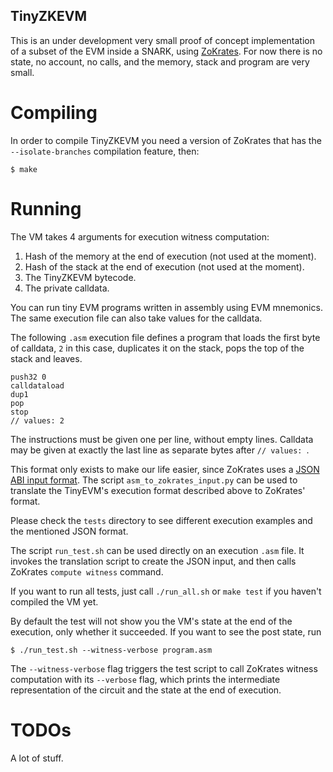 TinyZKEVM
---------

This is an under development very small proof of concept implementation of a
subset of the EVM inside a SNARK, using [ZoKrates](https://zokrates.github.io/).
For now there is no state, no account, no calls, and the memory, stack and
program are very small.


Compiling
=========

In order to compile TinyZKEVM you need a version of ZoKrates that has the
`--isolate-branches` compilation feature, then:

```
$ make
```

Running
=======

The VM takes 4 arguments for execution witness computation:

1. Hash of the memory at the end of execution (not used at the moment).
2. Hash of the stack at the end of execution (not used at the moment).
3. The TinyZKEVM bytecode.
4. The private calldata.

You can run tiny EVM programs written in assembly using EVM mnemonics.
The same execution file can also take values for the calldata.

The following `.asm` execution file defines a program that loads the first byte
of calldata, `2` in this case, duplicates it on the stack, pops the top of
the stack and leaves.

```
push32 0
calldataload
dup1
pop
stop
// values: 2
```

The instructions must be given one per line, without empty lines.
Calldata may be given at exactly the last line as separate bytes after `// values: `.

This format only exists to make our life easier, since ZoKrates uses a
[JSON ABI input format](https://zokrates.github.io/toolbox/abi.html).
The script `asm_to_zokrates_input.py` can be used to translate the TinyEVM's execution
format described above to ZoKrates' format.

Please check the `tests` directory to see different execution examples and the
mentioned JSON format.

The script `run_test.sh` can be used directly on an execution `.asm` file.
It invokes the translation script to create the JSON input, and then calls
ZoKrates `compute witness` command.

If you want to run all tests, just call `./run_all.sh` or `make test` if you haven't
compiled the VM yet.

By default the test will not show you the VM's state at the end of the execution,
only whether it succeeded.
If you want to see the post state, run

```
$ ./run_test.sh --witness-verbose program.asm
```

The `--witness-verbose` flag triggers the test script to call ZoKrates witness computation
with its `--verbose` flag, which prints the intermediate representation of the circuit
and the state at the end of execution.


TODOs
=====

A lot of stuff.
